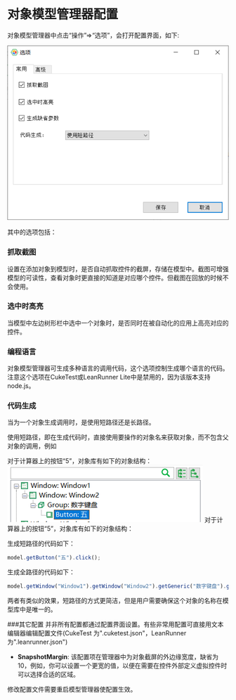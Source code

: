 # 对象模型管理器配置

对象模型管理器中点击“操作”=>“选项”，会打开配置界面，如下:

![](assets/model-option.png)

其中的选项包括：

### 抓取截图
设置在添加对象到模型时，是否自动抓取控件的截屏，存储在模型中。截图可增强模型的可读性，查看对象时更直接的知道是对应哪个控件。但截图在回放的时候不会使用。

### 选中时高亮
当模型中左边树形栏中选中一个对象时，是否同时在被自动化的应用上高亮对应的控件。

### 编程语言
对象模型管理器可生成多种语言的调用代码，这个选项控制生成哪个语言的代码。注意这个选项在CukeTest或LeanRunner Lite中是禁用的，因为该版本支持node.js。

### 代码生成
当为一个对象生成调用时，是使用短路径还是长路径。

使用短路径，即在生成代码时，直接使用要操作的对象名来获取对象，而不包含父对象的调用，例如

对于计算器上的按钮“5”，对象库有如下的对象结构：
![](assets/button-5-model.png)
对于计算器上的按钮“5”，对象库有如下的对象结构：

生成短路径的代码如下：
```javascript
model.getButton("五").click();
```
生成全路径的代码如下：
```javascript
model.getWindow("Window1").getWindow("Window2").getGeneric("数字键盘").getButton("五").click();
```
两者有类似的效果，短路径的方式更简洁，但是用户需要确保这个对象的名称在模型库中是唯一的。

###其它配置
并非所有配置都通过配置界面设置。有些非常用配置可直接用文本编辑器编辑配置文件(CukeTest 为".cuketest.json"，LeanRunner为".leanrunner.json")

* **SnapshotMargin**: 该配置项在管理器中为对象截屏的外边缘宽度，缺省为10，例如，你可以设置一个更宽的值，以便在需要在控件外部定义虚拟控件时可以选择合适的区域。

修改配置文件需要重启模型管理器使配置生效。


